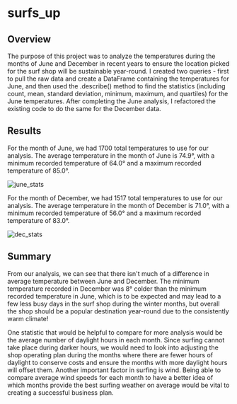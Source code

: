 # surfs_up

## Overview
The purpose of this project was to analyze the temperatures during the months of June and December in recent years to ensure the location picked for the surf shop will be sustainable year-round. I created two queries - first to pull the raw data and create a DataFrame containing the temperatures for June, and then used the .describe() method to find the statistics (including count, mean, standard deviation, minimum, maximum, and quartiles) for the June temperatures. After completing the June analysis, I refactored the existing code to do the same for the December data.

## Results
For the month of June, we had 1700 total temperatures to use for our analysis. The average temperature in the month of June is 74.9°, with a minimum recorded temperature of 64.0° and a maximum recorded temperature of 85.0°.

![june_stats](https://user-images.githubusercontent.com/100883212/169712926-636cc76e-ce36-41bb-9d2b-d2c1619283c4.png)

For the month of December, we had 1517 total temperatures to use for our analysis. The average temperature in the month of December is 71.0°, with a minimum recorded temperature of 56.0° and a maximum recorded temperature of 83.0°.

![dec_stats](https://user-images.githubusercontent.com/100883212/169712980-f4971495-f111-401d-90eb-d8b1504198ec.png)

## Summary
From our analysis, we can see that there isn't much of a difference in average temperature between June and December. The minimum temperature recorded in December was 8° colder than the minimum recorded temperature in June, which is to be expected and may lead to a few less busy days in the surf shop during the winter months, but overall the shop should be a popular destination year-round due to the consistently warm climate!

One statistic that would be helpful to compare for more analysis would be the average number of daylight hours in each month. Since surfing cannot take place during darker hours, we would need to look into adjusting the shop operating plan during the months where there are fewer hours of daylight to conserve costs and ensure the months with more daylight hours will offset them. Another important factor in surfing is wind. Being able to compare average wind speeds for each month to have a better idea of which months provide the best surfing weather on average would be vital to creating a successful business plan.
